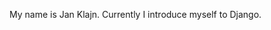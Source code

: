 My name is Jan Klajn. Currently I introduce myself to Django.

<!---
JanKlajn/JanKlajn is a ✨ special ✨ repository because its `README.md` (this file) appears on your GitHub profile.
You can click the Preview link to take a look at your changes.
--->
